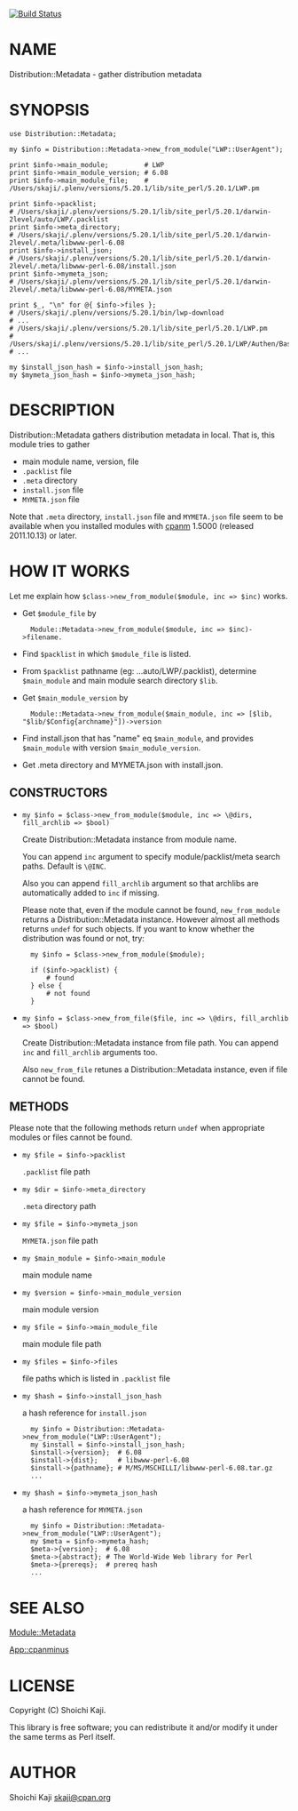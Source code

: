 [![Build Status](https://travis-ci.org/shoichikaji/Distribution-Metadata.svg?branch=master)](https://travis-ci.org/shoichikaji/Distribution-Metadata)
# NAME

Distribution::Metadata - gather distribution metadata

# SYNOPSIS

    use Distribution::Metadata;

    my $info = Distribution::Metadata->new_from_module("LWP::UserAgent");

    print $info->main_module;         # LWP
    print $info->main_module_version; # 6.08
    print $info->main_module_file;    # /Users/skaji/.plenv/versions/5.20.1/lib/site_perl/5.20.1/LWP.pm

    print $info->packlist;
    # /Users/skaji/.plenv/versions/5.20.1/lib/site_perl/5.20.1/darwin-2level/auto/LWP/.packlist
    print $info->meta_directory;
    # /Users/skaji/.plenv/versions/5.20.1/lib/site_perl/5.20.1/darwin-2level/.meta/libwww-perl-6.08
    print $info->install_json;
    # /Users/skaji/.plenv/versions/5.20.1/lib/site_perl/5.20.1/darwin-2level/.meta/libwww-perl-6.08/install.json
    print $info->mymeta_json;
    # /Users/skaji/.plenv/versions/5.20.1/lib/site_perl/5.20.1/darwin-2level/.meta/libwww-perl-6.08/MYMETA.json

    print $_, "\n" for @{ $info->files };
    # /Users/skaji/.plenv/versions/5.20.1/bin/lwp-download
    # ...
    # /Users/skaji/.plenv/versions/5.20.1/lib/site_perl/5.20.1/LWP.pm
    # /Users/skaji/.plenv/versions/5.20.1/lib/site_perl/5.20.1/LWP/Authen/Basic.pm
    # ...

    my $install_json_hash = $info->install_json_hash;
    my $mymeta_json_hash = $info->mymeta_json_hash;

# DESCRIPTION

Distribution::Metadata gathers distribution metadata in local.
That is, this module tries to gather

- main module name, version, file
- `.packlist` file
- `.meta` directory
- `install.json` file
- `MYMETA.json` file

Note that `.meta` directory, `install.json` file and `MYMETA.json` file
seem to be available when you installed modules
with [cpanm](https://metacpan.org/pod/cpanm) 1.5000 (released 2011.10.13) or later.

# HOW IT WORKS

Let me explain how `$class->new_from_module($module, inc => $inc)` works.

- Get `$module_file` by

        Module::Metadata->new_from_module($module, inc => $inc)->filename.

- Find `$packlist` in which `$module_file` is listed.
- From `$packlist` pathname (eg: ...auto/LWP/.packlist), determine `$main_module` and main module search directory `$lib`.
- Get `$main_module_version` by

        Module::Metadata->new_from_module($main_module, inc => [$lib, "$lib/$Config{archname}"])->version

- Find install.json that has "name" eq `$main_module`, and provides `$main_module` with version `$main_module_version`.
- Get .meta directory and MYMETA.json with install.json.

## CONSTRUCTORS

- `my $info = $class->new_from_module($module, inc => \@dirs, fill_archlib => $bool)`

    Create Distribution::Metadata instance from module name.

    You can append `inc` argument
    to specify module/packlist/meta search paths. Default is `\@INC`.

    Also you can append `fill_archlib` argument
    so that archlibs are automatically added to `inc` if missing.

    Please note that, even if the module cannot be found,
    `new_from_module` returns a Distribution::Metadata instance.
    However almost all methods returns `undef` for such objects.
    If you want to know whether the distribution was found or not, try:

        my $info = $class->new_from_module($module);

        if ($info->packlist) {
            # found
        } else {
            # not found
        }

- `my $info = $class->new_from_file($file, inc => \@dirs, fill_archlib => $bool)`

    Create Distribution::Metadata instance from file path.
    You can append `inc` and `fill_archlib` arguments too.

    Also `new_from_file` retunes a Distribution::Metadata instance,
    even if file cannot be found.

## METHODS

Please note that the following methods return `undef`
when appropriate modules or files cannot be found.

- `my $file = $info->packlist`

    `.packlist` file path

- `my $dir = $info->meta_directory`

    `.meta` directory path

- `my $file = $info->mymeta_json`

    `MYMETA.json` file path

- `my $main_module = $info->main_module`

    main module name

- `my $version = $info->main_module_version`

    main module version

- `my $file = $info->main_module_file`

    main module file path

- `my $files = $info->files`

    file paths which is listed in `.packlist` file

- `my $hash = $info->install_json_hash`

    a hash reference for `install.json`

        my $info = Distribution::Metadata->new_from_module("LWP::UserAgent");
        my $install = $info->install_json_hash;
        $install->{version};  # 6.08
        $install->{dist};     # libwww-perl-6.08
        $install->{pathname}; # M/MS/MSCHILLI/libwww-perl-6.08.tar.gz
        ...

- `my $hash = $info->mymeta_json_hash`

    a hash reference for `MYMETA.json`

        my $info = Distribution::Metadata->new_from_module("LWP::UserAgent");
        my $meta = $info->mymeta_hash;
        $meta->{version};  # 6.08
        $meta->{abstract}; # The World-Wide Web library for Perl
        $meta->{prereqs};  # prereq hash
        ...

# SEE ALSO

[Module::Metadata](https://metacpan.org/pod/Module::Metadata)

[App::cpanminus](https://metacpan.org/pod/App::cpanminus)

# LICENSE

Copyright (C) Shoichi Kaji.

This library is free software; you can redistribute it and/or modify
it under the same terms as Perl itself.

# AUTHOR

Shoichi Kaji <skaji@cpan.org>
